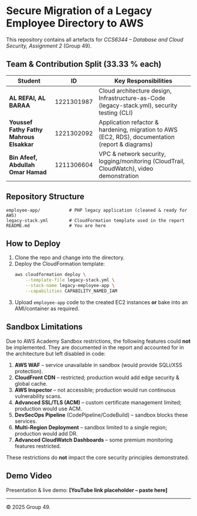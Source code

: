 # Secure Migration of a Legacy Employee Directory to AWS

This repository contains all artefacts for *CCS6344 – Database and Cloud Security, Assignment 2* (Group 49).

## Team & Contribution Split (33.33 % each)
| Student | ID | Key Responsibilities |
|---------|----|----------------------|
| **AL REFAI, AL BARAA** | 1221301987 | Cloud architecture design, Infrastructure-as-Code (legacy-stack.yml), security testing (CLI) |
| **Youssef Fathy Fathy Mahrous Elsakkar** | 1221302092 | Application refactor & hardening, migration to AWS (EC2, RDS), documentation (report & diagrams) |
| **Bin Afeef, Abdullah Omar Hamad** | 1211306604 | VPC & network security, logging/monitoring (CloudTrail, CloudWatch), video demonstration |

## Repository Structure
```
employee-app/           # PHP legacy application (cleaned & ready for AWS)
legacy-stack.yml        # CloudFormation template used in the report
README.md               # You are here
```

## How to Deploy
1.  Clone the repo and change into the directory.
2.  Deploy the CloudFormation template:
    ```bash
    aws cloudformation deploy \
        --template-file legacy-stack.yml \
        --stack-name legacy-employee-app \
        --capabilities CAPABILITY_NAMED_IAM
    ```
3.  Upload `employee-app` code to the created EC2 instances **or** bake into an AMI/container as required.

## Sandbox Limitations
Due to AWS Academy Sandbox restrictions, the following features could **not** be implemented. They are documented in the report and accounted for in the architecture but left disabled in code:
1. **AWS WAF** – service unavailable in sandbox (would provide SQLi/XSS protection).
2. **CloudFront CDN** – restricted; production would add edge security & global cache.
3. **AWS Inspector** – not accessible; production would run continuous vulnerability scans.
4. **Advanced SSL/TLS (ACM)** – custom certificate management limited; production would use ACM.
5. **DevSecOps Pipeline** (CodePipeline/CodeBuild) – sandbox blocks these services.
6. **Multi-Region Deployment** – sandbox limited to a single region; production would add DR.
7. **Advanced CloudWatch Dashboards** – some premium monitoring features restricted.

These restrictions do **not** impact the core security principles demonstrated.

## Demo Video
Presentation & live demo: **[YouTube link placeholder – paste here]**

---
© 2025 Group 49. 
